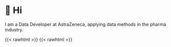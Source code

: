 # 👋 Hi

I am a Data Developer at AstraZeneca, applying data methods in the pharma industry.

{{< rawhtml >}}
<a rel="me" href="https://fosstodon.org/@almenal99"></a>
{{< rawhtml >}}

